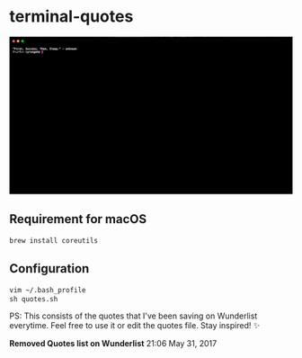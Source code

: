 # terminal-quotes

![sample](sample.png)

## Requirement for macOS
```
brew install coreutils
```

## Configuration
```
vim ~/.bash_profile
sh quotes.sh
```

PS: This consists of the quotes that I've been saving on Wunderlist everytime. Feel free to use it or edit the quotes file. Stay inspired! ✨

**Removed Quotes list on Wunderlist** 
21:06 May 31, 2017